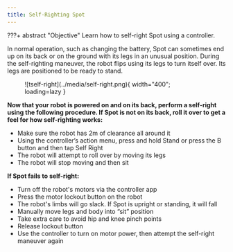 ```yaml
---
title: Self-Righting Spot
---
```


???+ abstract "Objective"
    Learn how to self-right Spot using a controller.

In normal operation, such as changing the battery, Spot can sometimes end up on its back or on the ground with its legs in an unusual position. During the self-righting maneuver, the robot flips using its legs to turn itself over. Its legs are positioned to be ready to stand.

<figure markdown="span">
    ![tself-right](../media/self-right.png){ width="400"; loading=lazy }
</figure>

**Now that your robot is powered on and on its back, perform a self-right using the following procedure. If Spot is not on its back, roll it over to get a feel for how self-righting works:**

- Make sure the robot has 2m of clearance all around it
- Using the controller’s action menu, press and hold Stand or press the B button and then tap Self Right
- The robot will attempt to roll over by moving its legs
- The robot will stop moving and then sit

**If Spot fails to self-right:**

- Turn off the robot's motors via the controller app
- Press the motor lockout button on the robot
- The robot's limbs will go slack. If Spot is upright or standing, it will fall
- Manually move legs and body into “sit” position
- Take extra care to avoid hip and knee pinch points
- Release lockout button
- Use the controller to turn on motor power, then attempt the self-right maneuver again